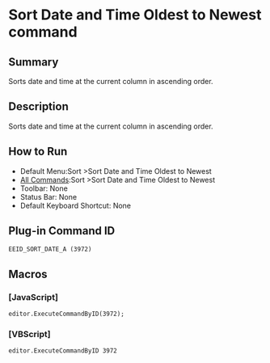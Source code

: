 # Sort Date and Time Oldest to Newest command

## Summary

Sorts date and time at the current column in ascending order.

## Description

Sorts date and time at the current column in ascending order.

## How to Run

- Default Menu:Sort \>Sort Date and Time Oldest to Newest
- [All Commands](../tools/all_commands):Sort \>Sort Date and Time Oldest to Newest
- Toolbar: None
- Status Bar: None
- Default Keyboard Shortcut: None

## Plug-in Command ID

```
EEID_SORT_DATE_A (3972)```

## Macros

### \[JavaScript\]

```
editor.ExecuteCommandByID(3972);
```

### \[VBScript\]

```
editor.ExecuteCommandByID 3972
```
